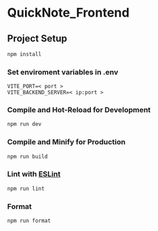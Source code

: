 # QuickNote_Frontend

## Project Setup

```sh
npm install
```

### Set enviroment variables in .env
```
VITE_PORT=< port >
VITE_BACKEND_SERVER=< ip:port >
```
### Compile and Hot-Reload for Development

```sh
npm run dev
```

### Compile and Minify for Production

```sh
npm run build
```

### Lint with [ESLint](https://eslint.org/)

```sh
npm run lint
```

### Format

```sh
npm run format
```


